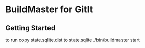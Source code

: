 

BuildMaster for GitIt
=====================

Getting Started
---------------
to run
copy state.sqlite.dist to state.sqlite
  ./bin/buildmaster start
